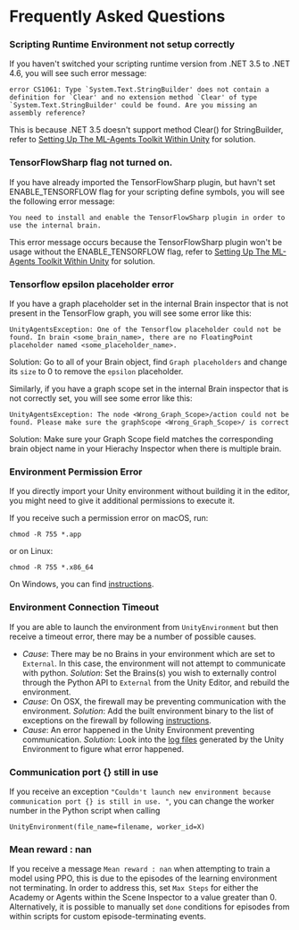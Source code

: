 # Frequently Asked Questions


### Scripting Runtime Environment not setup correctly

If you haven't switched your scripting runtime version from .NET 3.5 to .NET 4.6, you will see such error message:

```
error CS1061: Type `System.Text.StringBuilder' does not contain a definition for `Clear' and no extension method `Clear' of type `System.Text.StringBuilder' could be found. Are you missing an assembly reference?
```

This is because .NET 3.5 doesn't support method Clear() for StringBuilder, refer to [Setting Up The ML-Agents Toolkit Within Unity](Installation.md#setting-up-ml-agent-within-unity) for solution. 

### TensorFlowSharp flag not turned on. 

If you have already imported the TensorFlowSharp plugin, but havn't set ENABLE_TENSORFLOW flag for your scripting define symbols, you will see the following error message:

```
You need to install and enable the TensorFlowSharp plugin in order to use the internal brain. 
```

This error message occurs because the TensorFlowSharp plugin won't be usage without the ENABLE_TENSORFLOW flag, refer to [Setting Up The ML-Agents Toolkit Within Unity](Installation.md#setting-up-ml-agent-within-unity) for solution. 

### Tensorflow epsilon placeholder error

If you have a graph placeholder set in the internal Brain inspector that is not present in the TensorFlow graph, you will see some error like this:

```
UnityAgentsException: One of the Tensorflow placeholder could not be found. In brain <some_brain_name>, there are no FloatingPoint placeholder named <some_placeholder_name>. 
```

Solution: Go to all of your Brain object, find `Graph placeholders` and change its `size` to 0 to remove the `epsilon` placeholder. 

Similarly, if you have a graph scope set in the internal Brain inspector that is not correctly set, you will see some error like this:

```
UnityAgentsException: The node <Wrong_Graph_Scope>/action could not be found. Please make sure the graphScope <Wrong_Graph_Scope>/ is correct
```

Solution: Make sure your Graph Scope field matches the corresponding brain object name in your Hierachy Inspector when there is multiple brain. 

### Environment Permission Error

If you directly import your Unity environment without building it in the 
editor, you might need to give it additional permissions to execute it. 

If you receive such a permission error on macOS, run:

`chmod -R 755 *.app` 

or on Linux:

`chmod -R 755 *.x86_64` 

On Windows, you can find 
[instructions](https://technet.microsoft.com/en-us/library/cc754344(v=ws.11).aspx).

### Environment Connection Timeout

If you are able to launch the environment from `UnityEnvironment` but 
then receive a timeout error, there may be a number of possible causes.
 * _Cause_: There may be no Brains in your environment which are set 
 to `External`.  In this case, the environment will not attempt to 
 communicate with python. _Solution_: Set the Brains(s) you wish to 
 externally control through the Python API to `External` from the 
 Unity Editor, and rebuild the environment.
 * _Cause_: On OSX, the firewall may be preventing communication with 
 the environment. _Solution_: Add the built environment binary to the 
 list of exceptions on the firewall by following 
 [instructions](https://support.apple.com/en-us/HT201642). 
 * _Cause_: An error happened in the Unity Environment preventing 
 communication. _Solution_: Look into the 
 [log files](https://docs.unity3d.com/Manual/LogFiles.html) 
 generated by the Unity Environment to figure what error happened. 

### Communication port {} still in use

If you receive an exception `"Couldn't launch new environment because 
communication port {} is still in use. "`, you can change the worker 
number in the Python script when calling 

`UnityEnvironment(file_name=filename, worker_id=X)`

### Mean reward : nan

If you receive a message `Mean reward : nan` when attempting to train a 
model using PPO, this is due to the episodes of the learning environment 
not terminating. In order to address this, set `Max Steps` for either 
the Academy or Agents within the Scene Inspector to a value greater 
than 0. Alternatively, it is possible to manually set `done` conditions 
for episodes from within scripts for custom episode-terminating events.
